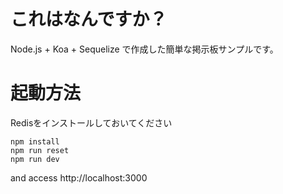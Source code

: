 # これはなんですか？
Node.js + Koa + Sequelize で作成した簡単な掲示板サンプルです。

# 起動方法
Redisをインストールしておいてください

```
npm install
npm run reset
npm run dev
```

and access http://localhost:3000
